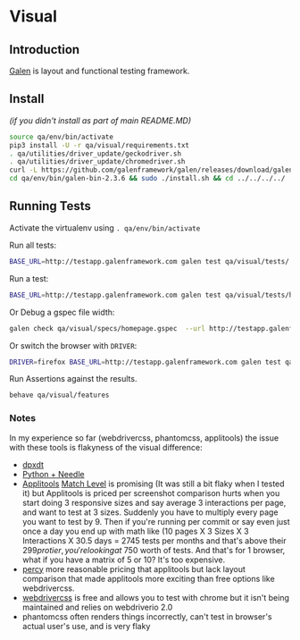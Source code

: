 # Visual


## Introduction

[Galen](http://galenframework.com/) is layout and functional testing framework.


## Install

*(if you didn't install as part of main README.MD)*

```bash
source qa/env/bin/activate
pip3 install -U -r qa/visual/requirements.txt
. qa/utilities/driver_update/geckodriver.sh
. qa/utilities/driver_update/chromedriver.sh
curl -L https://github.com/galenframework/galen/releases/download/galen-2.3.6/galen-bin-2.3.6.zip | tar xy -C qa/env/bin/
cd qa/env/bin/galen-bin-2.3.6 && sudo ./install.sh && cd ../../../../
```


## Running Tests

Activate the virtualenv using ```. qa/env/bin/activate```

Run all tests:

```bash
BASE_URL=http://testapp.galenframework.com galen test qa/visual/tests/ --htmlreport qa/visual/reports --config qa/visual/galen.config
```

Run a test:

```bash
BASE_URL=http://testapp.galenframework.com galen test qa/visual/tests/homepage.test.js --htmlreport qa/visual/reports --config qa/visual/galen.config
```

Or Debug a gspec file width:

```bash
galen check qa/visual/specs/homepage.gspec  --url http://testapp.galenframework.com/  --size 640x1080  --config qa/visual/galen.config --include tablet
```

Or switch the browser with `DRIVER`:

```bash
DRIVER=firefox BASE_URL=http://testapp.galenframework.com galen test qa/visual/tests/ --htmlreport qa/visual/reports --config qa/visual/galen.config
```

Run Assertions against the results.

```bash
behave qa/visual/features
```


### Notes

In my experience so far (webdrivercss, phantomcss, applitools) the issue with these tools is flakyness of 
the visual difference:

  * [dpxdt](https://github.com/bslatkin/dpxdt)
  * [Python + Needle](http://the-creative-tester.github.io/Python-Visual-Regression-Testing/)
  * [Applitools](https://applitools.com/) 
    [Match Level](https://applitools.atlassian.net/wiki/spaces/Java/pages/1540306/Selenium+-+Python#Selenium-Python-N) 
    is promising (It was still a bit flaky when I tested it) but Applitools is priced per screenshot 
    comparison hurts when you start doing 3 responsive sizes and say average 3 interactions per page, 
    and want to test at 3 sizes. Suddenly you have to multiply every page you want to test by 9. 
    Then if you're running per commit or say even just once a day you end up with math like (10 pages X 3 
    Sizes X 3 Interactions X 30.5 days = 2745 tests per months and that's above their $299 pro tier, you're 
    looking at ~$750 worth of tests. And that's for 1 browser, what if you have a matrix of 5 or 10? It's 
    too expensive.
  * [percy](https://percy.io) more reasonable pricing that applitools but lack layout comparison that made applitools more exciting than free options like webdrivercss.
  * [webdrivercss](https://github.com/webdriverio/webdrivercss) is free and allows you to test with chrome but it isn't being maintained and relies on webdriverio 2.0
  * phantomcss often renders things incorrectly, can't test in browser's actual user's use, and is very flaky
